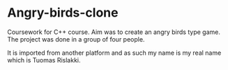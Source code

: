 # Angry-birds-clone

Coursework for C++ course. Aim was to create an angry birds type game. The project was done in a group of four people.

It is imported from another platform and as such my name is my real name which is Tuomas Rislakki.
